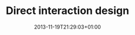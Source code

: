 ---
slug: direct-interaction-design
title: "Direct interaction design"
tags: ['interaction', 'musashino-AU']
layout: single
searchFilter: Event
publitype: presentation
subsection: lecture
institution:
    heig: 1
    logo: TUe
    short: 'TU/e'
    name: "Eindhoven University of Technology"
    web: "https://www.tue.nl/en/"
    colo: "#c72125"
chaire: false
date: 2013-11-19T21:29:03+01:00
reference: "Lévy, P. (2013). Direct interaction design, presented at Musashino Art University, Tokyo, Japan. November 19th, 2013."
---